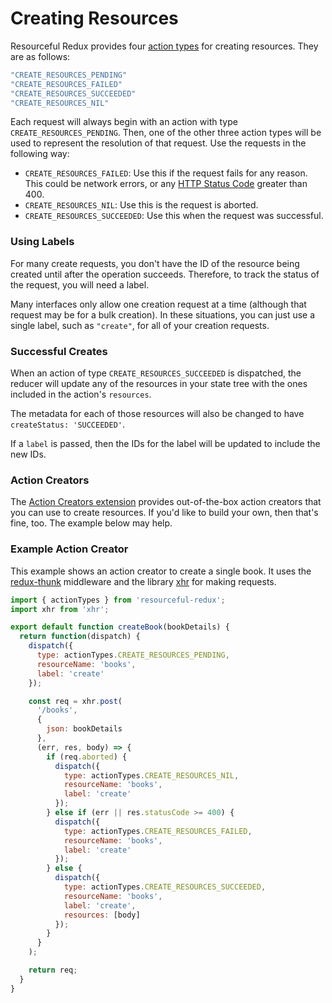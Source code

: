 # Creating Resources

Resourceful Redux provides four [action types](./faq/action-types.md) for
creating resources. They are as follows:

```js
"CREATE_RESOURCES_PENDING"
"CREATE_RESOURCES_FAILED"
"CREATE_RESOURCES_SUCCEEDED"
"CREATE_RESOURCES_NIL"
```

Each request will always begin with an action with type
`CREATE_RESOURCES_PENDING`. Then, one of the other three action types will be
used to represent the resolution of that request. Use the requests in the
following way:

- `CREATE_RESOURCES_FAILED`: Use this if the request fails for any reason. This
  could be network errors, or any
  [HTTP Status Code](https://en.wikipedia.org/wiki/List_of_HTTP_status_codes)
  greater than 400.
- `CREATE_RESOURCES_NIL`: Use this is the request is aborted.
- `CREATE_RESOURCES_SUCCEEDED`: Use this when the request was successful.

### Using Labels

For many create requests, you don't have the ID of the resource being created
until after the operation succeeds. Therefore, to track the status of the
request, you will need a label.

Many interfaces only allow one creation request at a time (although that
request may be for a bulk creation). In these situations, you can just use a
single label, such as `"create"`, for all of your creation requests.

### Successful Creates

When an action of type `CREATE_RESOURCES_SUCCEEDED` is dispatched, the
reducer will update any of the resources in your state tree with the ones
included in the action's `resources`.

The metadata for each of those resources will also be changed to have
`createStatus: 'SUCCEEDED'`.

If a `label` is passed, then the IDs for the label will be updated to include
the new IDs.

### Action Creators

The [Action Creators extension](/docs/extensions/action-creators.md) provides
out-of-the-box action creators that you can use to create resources. If you'd
like to build your own, then that's fine, too. The example below may help.

### Example Action Creator

This example shows an action creator to create a single book. It uses the
[redux-thunk](https://github.com/gaearon/redux-thunk) middleware and the
library [xhr](https://github.com/naugtur/xhr) for making requests.

```js
import { actionTypes } from 'resourceful-redux';
import xhr from 'xhr';

export default function createBook(bookDetails) {
  return function(dispatch) {
    dispatch({
      type: actionTypes.CREATE_RESOURCES_PENDING,
      resourceName: 'books',
      label: 'create'
    });

    const req = xhr.post(
      '/books',
      {
        json: bookDetails
      },
      (err, res, body) => {
        if (req.aborted) {
          dispatch({
            type: actionTypes.CREATE_RESOURCES_NIL,
            resourceName: 'books',
            label: 'create'
          });
        } else if (err || res.statusCode >= 400) {
          dispatch({
            type: actionTypes.CREATE_RESOURCES_FAILED,
            resourceName: 'books',
            label: 'create'
          });
        } else {
          dispatch({
            type: actionTypes.CREATE_RESOURCES_SUCCEEDED,
            resourceName: 'books',
            label: 'create',
            resources: [body]
          });
        }
      }
    );

    return req;
  }
}
```
